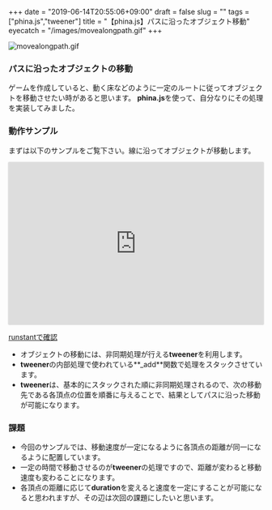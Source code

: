 +++
date = "2019-06-14T20:55:06+09:00"
draft = false
slug = ""
tags = ["phina.js","tweener"]
title = "【phina.js】パスに沿ったオブジェクト移動"
eyecatch = "/images/movealongpath.gif"
+++

![movealongpath.gif](/images/movealongpath.gif)

### パスに沿ったオブジェクトの移動
ゲームを作成していると、動く床などのように一定のルートに従ってオブジェクトを移動させたい時があると思います。 **phina.js**を使って、自分なりにその処理を実装してみました。

### 動作サンプル
まずは以下のサンプルをご覧下さい。線に沿ってオブジェクトが移動します。

<div class='runstant'><iframe src='https://runstant.com/alkn203/projects/10bfc984/full' width='100%' height='320px' style='border:0px;box-shadow:0px 0px 2px 0px #aaa'></iframe></div>

[runstantで確認](https://runstant.com/alkn203/projects/10bfc984)

- オブジェクトの移動には、非同期処理が行える**tweener**を利用します。
- **tweener**の内部処理で使われている**_add**関数で処理をスタックさせています。
- **tweener**は、基本的にスタックされた順に非同期処理されるので、次の移動先である各頂点の位置を順番に与えることで、結果としてパスに沿った移動が可能になります。

### 課題
- 今回のサンプルでは、移動速度が一定になるように各頂点の距離が同一になるように配置しています。
- 一定の時間で移動させるのが**tweener**の処理ですので、距離が変わると移動速度も変わることになります。
- 各頂点の距離に応じて**duration**を変えると速度を一定にすることが可能になると思われますが、その辺は次回の課題にしたいと思います。

